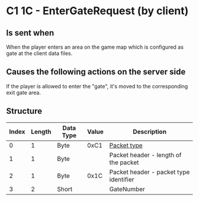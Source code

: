 # C1 1C - EnterGateRequest (by client)

## Is sent when

When the player enters an area on the game map which is configured as gate at the client data files.

## Causes the following actions on the server side

If the player is allowed to enter the "gate", it's moved to the corresponding exit gate area.

## Structure

| Index | Length | Data Type | Value | Description |
|-------|--------|-----------|-------|-------------|
| 0 | 1 |   Byte   | 0xC1  | [Packet type](PacketTypes.md) |
| 1 | 1 |    Byte   |      | Packet header - length of the packet |
| 2 | 1 |    Byte   | 0x1C  | Packet header - packet type identifier |
| 3 | 2 | Short |  | GateNumber |